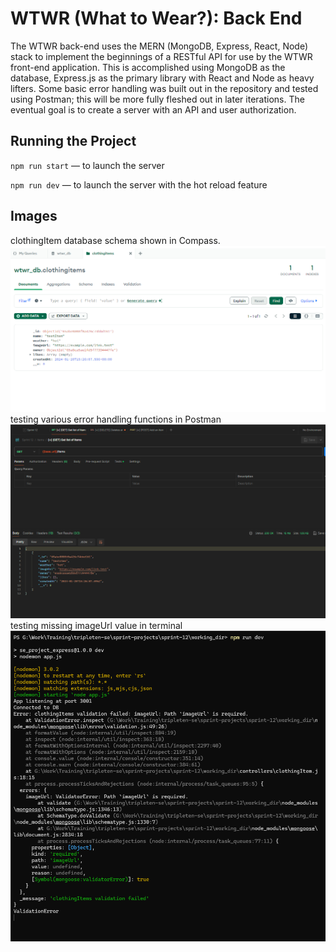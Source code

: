 # WTWR (What to Wear?): Back End
The WTWR back-end uses the MERN (MongoDB, Express, React, Node) stack to implement the beginnings of a RESTful API for use by the WTWR front-end application. This is accomplished using MongoDB as the database, Express.js as the primary library with React and Node as heavy lifters. Some basic error handling was built out in the repository and tested using Postman; this will be more fully fleshed out in later iterations. The eventual goal is to create a server with an API and user authorization.

## Running the Project
`npm run start` — to launch the server 

`npm run dev` — to launch the server with the hot reload feature

## Images 
clothingItem database schema shown in Compass. ![Compass view of item db](image.png)
testing various error handling functions in Postman ![Postman view of error handling test](image-1.png)
testing missing imageUrl value in terminal ![Terminal view of failed test](image-2.png)
